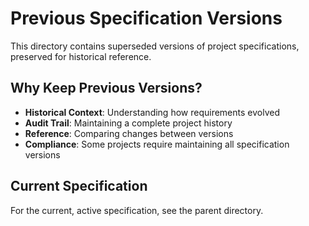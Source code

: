 # Previous Specification Versions

This directory contains superseded versions of project specifications, preserved for historical reference.

## Why Keep Previous Versions?

- **Historical Context**: Understanding how requirements evolved
- **Audit Trail**: Maintaining a complete project history
- **Reference**: Comparing changes between versions
- **Compliance**: Some projects require maintaining all specification versions

## Current Specification

For the current, active specification, see the parent directory.